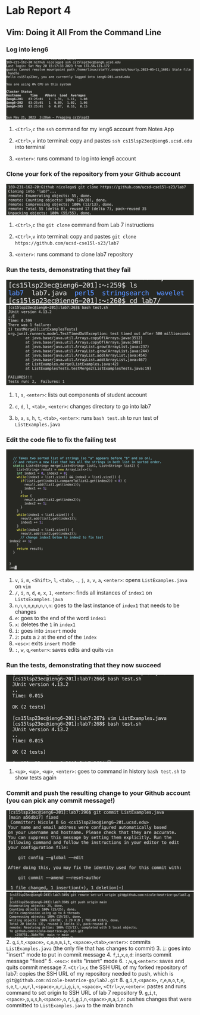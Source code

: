 # Lab Report 4
## Vim: Doing it All From the Command Line

### Log into ieng6
![Login](loginpic.png)
1. `<Ctrl>`,`c` the `ssh` command for my ieng6 account from Notes App


2. `<Ctrl>`,`v` into terminal: copy and pastes `ssh cs15lsp23ec@ieng6.ucsd.edu` into terminal


3. `<enter>`: runs command to log into ieng6 account

### Clone your fork of the repository from your Github account
![Clone](git%20clone.png)
1. `<Ctrl>`,`c` the `git clone` command from Lab 7 instructions


2. `<Ctrl>`,`v` into terminal: copy and pastes `git clone https://github.com/ucsd-cse15l-s23/lab7`


3. `<enter>`: runs command to clone lab7 repository



### Run the tests, demonstrating that they fail
![BadTestRun](test%20bad%20p1.png)
![BadTestRun2](test%20bad%20p2.png)
1. `l`, `s`, `<enter>`: lists out components of student account


2. `c`, `d`, `l`, `<tab>`, `<enter>`: changes directory to go into lab7


3. `b`, `a`, `s`, `h`, `t`, `<tab>`, `<enter>`: runs `bash test.sh` to run test of `ListExamples.java`

### Edit the code file to fix the failing test
![vim](vim%20edit.png)
1. `v`, `i`, `m`, `<Shift>`, `l`, `<tab>`, `.`, `j`, `a`, `v`, `a`, `<enter>`: opens `ListExamples.java` on `vim`
2. `/`, `i`, `n`, `d`, `e`, `x`, `1`, `<enter>`: finds all instances of `index1` on `ListsExamples.java`
3. `n`,`n`,`n`,`n`,`n`,`n`,`n`,`n`,`n`: goes to the last instance of `index1` that needs to be changes
4. `e`: goes to the end of the word `index1`
5. `x`: deletes the `1` in `index1`
6. `i`: goes into `insert` mode
7. `2`: puts a `2` at the end of the `index`
8. `<esc>`: exits `insert` mode
9. `:`, `w`, `q`,`<enter>`: saves edits and quits `vim`

### Run the tests, demonstrating that they now succeed
![GoodTestRun](successful%20tests.png)
1. `<up>`, `<up>`, `<up>`, `<enter>`: goes to command in history `bash test.sh` to show tests again

### Commit and push the resulting change to your Github account (you can pick any commit message!)
![Commit](git%20commit.png)
![Push](git%20push.png)
2. `g`,`i`,`t`,`<space>`, `c`,`o`,`m`,`m`,`i`,`t`, `<space>`,`<tab>`,`<enter>`: commits `ListExamples.java` (the only file that has changes to commit)
3. `i`: goes into "insert" mode to put in commit message
4. `f`,`i`,`x`,`e`,`d`: inserts commit message "fixed"
5. `<esc>`: exits "insert" mode
6. `:`,`w`,`q`,`<enter>`: saves and quits commit message
7. `<Ctrl>`,`c` the SSH URL of my forked repository of lab7: copies the SSH URL of my repository needed to push, which is `git@github.com:nicole-beatrice-go/lab7.git`
8. `g`,`i`,`t`,`<space>`, `r`,`e`,`m`,`o`,`t`,`e`, `s`,`e`,`t`,`-`,`u`,`r`,`l`,`<space>`,`o`,`r`,`i`,`g`,`i`,`n`, `<space>`, `<Ctrl>`,`v`,`<enter>`: pastes and runs command to set origin to SSH URL of lab 7 repository 
9. `g`,`i`,`t`,`<space>`,`p`,`u`,`s`,`h`,`<space>`,`o`,`r`,`i`,`g`,`i`,`n`,`<space>`,`m`,`a`,`i`,`n`: pushes changes that were committed to `ListExamples.java` to the main branch 
